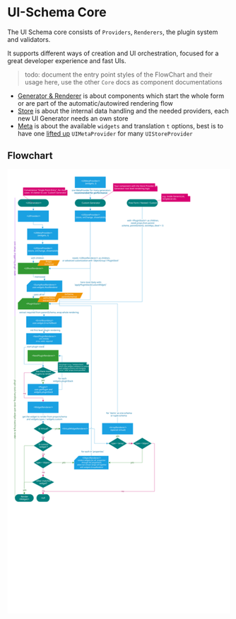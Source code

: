 # UI-Schema Core

The UI Schema core consists of `Providers`, `Renderers`, the plugin system and validators.

It supports different ways of creation and UI orchestration, focused for a great developer experience and fast UIs.

> todo: document the entry point styles of the FlowChart and their usage here, use the other `Core` docs as component documentations

- [Generator & Renderer](/docs/core-renderer) is about components which start the whole form or are part of the automatic/autowired rendering flow
- [Store](/docs/core-store) is about the internal data handling and the needed providers, each new UI Generator needs an own store
- [Meta](/docs/core-meta) is about the available `widgets` and translation `t` options, best is to have one [lifted up](https://reactjs.org/docs/lifting-state-up.html) `UIMetaProvider` for many `UIStoreProvider`

## Flowchart

[![flowchart](/Flowchart-SchemaEditor.svg)](https://ui-schema.bemit.codes/Flowchart-SchemaEditor.svg)
